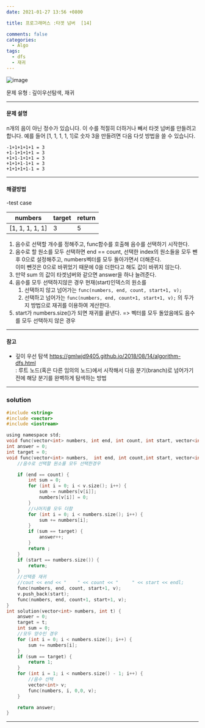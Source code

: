 ```yaml
---
date: 2021-01-27 13:56 +0800

title: 프로그래머스 :타겟 넘버  [14]

comments: false
categories:
  - Algo
tags:
  - dfs
  - 재귀
---
```


![image](https://user-images.githubusercontent.com/49177223/105999188-bf219a00-60f0-11eb-8755-b871b20e7cc6.png)

문제 유형 : 깊이우선탐색, 재귀

---

#### 문제 설명

n개의 음이 아닌 정수가 있습니다. 이 수를 적절히 더하거나 빼서 타겟 넘버를 만들려고 합니다. 예를 들어 [1, 1, 1, 1, 1]로 숫자 3을 만들려면 다음 다섯 방법을 쓸 수 있습니다.

```
-1+1+1+1+1 = 3
+1-1+1+1+1 = 3
+1+1-1+1+1 = 3
+1+1+1-1+1 = 3
+1+1+1+1-1 = 3
```

---

#### 해결방법

-test case

| numbers         | target | return |
| --------------- | ------ | ------ |
| [1, 1, 1, 1, 1] | 3      | 5      |

1. 음수로 선택할 개수를 정해주고, func함수를 호출해 음수를 선택하기 시작한다.
2. 음수로 할 원소를 모두 선택하면 end == count, 선택한 index의 원소들을 모두 뺀후 0으로 설정해주고, numbers벡터를 모두 돌아가면서 더해준다.  
   이미 뺀것은 0으로 바뀌었기 때문에 0을 더한다고 해도 값이 바뀌지 않는다.
3. 만약 sum 의 값이 타겟넘버와 같으면 answer을 하나 늘려준다.
4. 음수를 모두 선택하지않은 경우 현재(start)인덱스의 원소를
   1. 선택하지 않고 넘어가는 `func(numbers, end, count, start+1, v);`
   2. 선택하고 넘어가는 `func(numbers, end, count+1, start+1, v);` 의 두가지 방법으로 재귀를 이용하여 게산한다.
5. start가 numbers.size()가 되면 재귀를 끝낸다. => 벡터를 모두 돌았음에도 음수를 모두 선택하지 않은 경우

---

#### 참고

- 깊이 우선 탐색 https://gmlwjd9405.github.io/2018/08/14/algorithm-dfs.html  
   : 루트 노드(혹은 다른 임의의 노드)에서 시작해서 다음 분기(branch)로 넘어가기 전에 해당 분기를 완벽하게 탐색하는 방법

---

### solution

```c
#include <string>
#include <vector>
#include <iostream>

using namespace std;
void func(vector<int> numbers, int end, int count, int start, vector<int> v);
int answer = 0;
int target = 0;
void func(vector<int> numbers,  int end, int count,int start, vector<int> v) {
    //음수로 선택할 원소를 모두 선택한경우

    if (end == count) {
        int sum = 0;
        for (int i = 0; i < v.size(); i++) {
            sum -= numbers[v[i]];
            numbers[v[i]] = 0;
        }
        //나머지를 모두 더함
        for (int i = 0; i < numbers.size(); i++) {
            sum += numbers[i];
        }
        if (sum == target) {
            answer++;
        }
        return ;
    }
    if (start == numbers.size()) {
        return;
    }
    //선택중 재귀
    //cout << end << "    " << count << "     " << start << endl;
    func(numbers, end, count, start+1, v);
    v.push_back(start);
    func(numbers, end, count+1, start+1, v);
}
int solution(vector<int> numbers, int t) {
    answer = 0;
    target = t;
    int sum = 0;
    //모두 양수인 경우
    for (int i = 0; i < numbers.size(); i++) {
        sum += numbers[i];
    }
    if (sum == target) {
        return 1;
    }
    for (int i = 1; i < numbers.size() - 1; i++) {
        //음수 선택
        vector<int> v;
        func(numbers, i, 0,0, v);
    }

    return answer;
}
```

---
